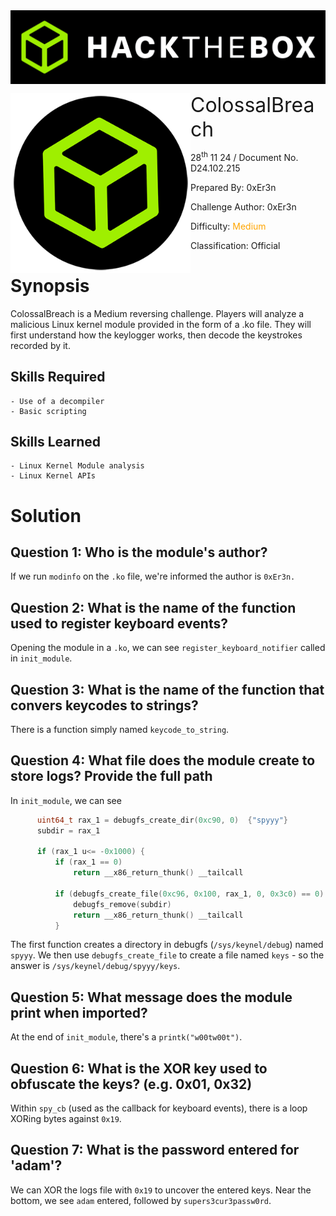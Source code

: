 <img src="../../assets/banner.png" style="zoom: 80%;" align=center />

<img src="../../assets/htb.png" style="zoom: 80%;" align='left' /><font size="6">ColossalBreach</font>

  28<sup>th</sup> 11 24 / Document No. D24.102.215

  Prepared By: 0xEr3n

  Challenge Author: 0xEr3n

  Difficulty: <font color=orange>Medium</font>

  Classification: Official






# Synopsis

ColossalBreach is a Medium reversing challenge. Players will analyze a malicious Linux kernel module provided in the form of a .ko file.
They will first understand how the keylogger works, then decode the keystrokes recorded by it.

## Skills Required
    - Use of a decompiler
    - Basic scripting
## Skills Learned
    - Linux Kernel Module analysis
    - Linux Kernel APIs

# Solution

## Question 1: Who is the module's author?

If we run `modinfo` on the `.ko` file, we're informed the author is `0xEr3n.`

## Question 2: What is the name of the function used to register keyboard events?

Opening the module in a `.ko`, we can see `register_keyboard_notifier` called in `init_module`.

## Question 3: What is the name of the function that convers keycodes to strings?

There is a function simply named `keycode_to_string`.

## Question 4: What file does the module create to store logs? Provide the full path

In `init_module`, we can see

```c
      uint64_t rax_1 = debugfs_create_dir(0xc90, 0)  {"spyyy"}
      subdir = rax_1
      
      if (rax_1 u<= -0x1000) {
          if (rax_1 == 0)
              return __x86_return_thunk() __tailcall
          
          if (debugfs_create_file(0xc96, 0x100, rax_1, 0, 0x3c0) == 0) {  {"keys"}
              debugfs_remove(subdir)
              return __x86_return_thunk() __tailcall
          }
```

The first function creates a directory in debugfs (`/sys/keynel/debug`) named `spyyy`. We then use `debugfs_create_file` to create a file named `keys` - so the answer is `/sys/keynel/debug/spyyy/keys`.

## Question 5: What message does the module print when imported?

At the end of `init_module`, there's a `printk("w00tw00t")`.

## Question 6: What is the XOR key used to obfuscate the keys? (e.g. 0x01, 0x32)

Within `spy_cb` (used as the callback for keyboard events), there is a loop XORing bytes against `0x19`.

## Question 7: What is the password entered for 'adam'?

We can XOR the logs file with `0x19` to uncover the entered keys. Near the bottom, we see `adam` entered, followed by `supers3cur3passw0rd`.
